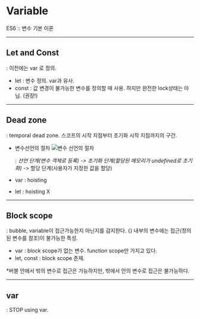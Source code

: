 # Variable
ES6 :: 변수 기본 이론 

---
## Let and Const
: 이전에는 var 로 정의.

- let : 변수 정의. var과 유사.
- const : 값 변경이 불가능한 변수를 정의할 때 사용. 하지만 완전한 lock상태는 아님. (권장!)

---
## Dead zone
: temporal dead zone. 스코프의 시작 지점부터 초기화 시작 지점까지의 구간.

- 변수선언의 절차
![변수 선언의 절차](https://img1.daumcdn.net/thumb/R1280x0/?scode=mtistory2&fname=https%3A%2F%2Fblog.kakaocdn.net%2Fdn%2FCfdPQ%2FbtqFNFCCfWu%2FEBd8c7QUZLSChL2AVVaiyK%2Fimg.jpg)

   : *선언 단계(변수 객체로 등록) -> 초기화 단계(할당된 메모리가 undefined로 초기화)* -> 할당 단계(사용자가 지정한 값을 할당)

- var : hoisting
- let : hoisting X

---
## Block scope
: bubble, variable이 접근가능한지 아닌지를 감지한다.
{} 내부의 변수에는 접근(정의된 변수를 참조)이 불가능한 특성.

- var : block scope가 없는 변수. function scope만 가지고 있다.
- let, const : block scope 존재.

*버블 안에서 밖의 변수로 접근은 가능하지만, 밖에서 안의 변수로 접근은 불가능하다.

---
## var
: STOP using var. 


<!-- ++++++++++++++++++++++++++++++++++++++++ -->
<!-- 마크다운 파일 미리보기 -->
<!-- Markdown open Locked Preview to the Side -->